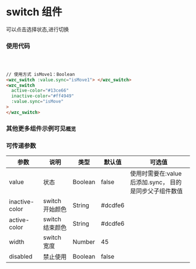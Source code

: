 # switch 组件

可以点击选择状态,进行切换

### 使用代码

<div class="demo-box">
  <div class="demo-block" style="display:flex;margin: 30px;">
    <wzc_switch active-color="#13ce66" inactive-color="#ff4949" ></wzc_switch>
  </div>
</div>

```html
// 使用方式 isMove1：Boolean
<wzc_switch :value.sync="isMove1"> </wzc_switch>
<wzc_switch
  active-color="#13ce66"
  inactive-color="#ff4949"
  :value.sync="isMove"
>
</wzc_switch>
```

### 其他更多组件示例可见```概览```

### 可传递参数

| 参数           | 说明            | 类型    | 默认值  | 可选值                                                  |
| -------------- | --------------- | ------- | ------- | ------------------------------------------------------- |
| value          | 状态            | Boolean | false   | 使用时需要在:value 后添加.sync， 目的是同步父子组件数值 |
| inactive-color | switch 开始颜色 | String  | #dcdfe6 |                                                         |
| active-color   | switch 结束颜色 | String  | #dcdfe6 |                                                         |
| width          | switch 宽度     | Number  | 45      |                                                         |
| disabled       | 禁止使用        | Boolean | false   |                                                         |

<br/>
